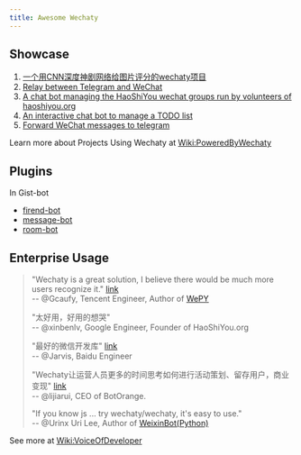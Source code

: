```yaml
---
title: Awesome Wechaty
---
```


## Showcase

1. [一个用CNN深度神剧网络给图片评分的wechaty项目](https://github.com/huyingxi/wechaty_selfie)
2. [Relay between Telegram and WeChat](https://github.com/Firaenix/TeleChatRelay)
3. [A chat bot managing the HaoShiYou wechat groups run by volunteers of haoshiyou.org](https://github.com/xinbenlv/www-haoshiyou-org)
4. [An interactive chat bot to manage a TODO list](https://github.com/coderbunker/candobot)
5. [Forward WeChat messages to telegram](https://github.com/luosheng/Wegram)

Learn more about Projects Using Wechaty at [Wiki:PoweredByWechaty](https://github.com/wechaty/wechaty/wiki/PoweredByWechaty)

## Plugins

In Gist-bot

* [firend-bot](https://github.com/wechaty/wechaty-getting-started/blob/master/examples/advanced/gist-bot/on-friend.js)
* [message-bot](https://github.com/wechaty/wechaty-getting-started/blob/master/examples/advanced/gist-bot/on-message.js)
* [room-bot](https://github.com/wechaty/wechaty-getting-started/blob/master/examples/advanced/gist-bot/on-room-join.js)

## Enterprise Usage

> "Wechaty is a great solution, I believe there would be much more users recognize it." [link](https://github.com/wechaty/wechaty/pull/310#issuecomment-285574472)  
> -- @Gcaufy, Tencent Engineer, Author of [WePY](https://github.com/Tencent/wepy)
>
> "太好用，好用的想哭"  
> -- @xinbenlv, Google Engineer, Founder of HaoShiYou.org
>
> "最好的微信开发库" [link](http://weibo.com/3296245513/Ec4iNp9Ld?type=comment)  
> -- @Jarvis, Baidu Engineer
>
> "Wechaty让运营人员更多的时间思考如何进行活动策划、留存用户，商业变现" [link](http://mp.weixin.qq.com/s/dWHAj8XtiKG-1fIS5Og79g)  
> -- @lijiarui, CEO of BotOrange.
>
> "If you know js ... try wechaty/wechaty, it's easy to use."  
> -- @Urinx Uri Lee, Author of [WeixinBot\(Python\)](https://github.com/Urinx/WeixinBot)

See more at [Wiki:VoiceOfDeveloper](https://github.com/wechaty/wechaty/wiki/VoiceOfDeveloper)
